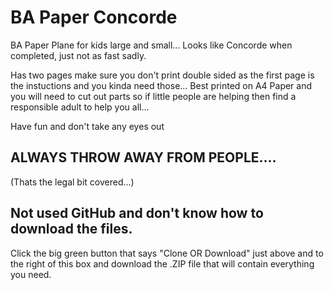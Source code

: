 # BA Paper Concorde
BA Paper Plane for kids large and small... Looks like Concorde when completed, just not as fast sadly.

Has two pages make sure you don't print double sided as the first page is the instuctions and you kinda need those...  Best printed on A4 Paper and you will need to cut out parts so if little people are helping then find a responsible adult to help you all...

Have fun and don't take any eyes out 

## ALWAYS THROW AWAY FROM PEOPLE.... 
(Thats the legal bit covered...)

## Not used GitHub and don't know how to download the files.
Click the big green button that says "Clone OR Download" just above and to the right of this box and download the .ZIP file that will contain everything you need.
